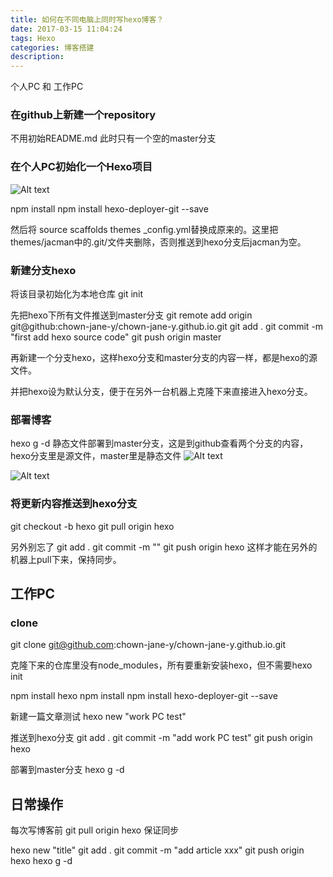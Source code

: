 ```yaml
---
title: 如何在不同电脑上同时写hexo博客？
date: 2017-03-15 11:04:24
tags: Hexo
categories: 博客搭建
description:
---
```



个人PC 和 工作PC

<!--more-->
### 在github上新建一个repository

不用初始README.md
此时只有一个空的master分支

### 在个人PC初始化一个Hexo项目

![Alt text](./1489588922319.png)

npm install
npm install hexo-deployer-git --save

然后将 source  scaffolds themes _config.yml替换成原来的。这里把themes/jacman中的.git/文件夹删除，否则推送到hexo分支后jacman为空。

### 新建分支hexo
 
 将该目录初始化为本地仓库
 git init
 
 先把hexo下所有文件推送到master分支
git remote add origin git@github:chown-jane-y/chown-jane-y.github.io.git
git add .
git commit -m "first add hexo source code"
git push origin master

再新建一个分支hexo，这样hexo分支和master分支的内容一样，都是hexo的源文件。

并把hexo设为默认分支，便于在另外一台机器上克隆下来直接进入hexo分支。

### 部署博客

hexo g -d
静态文件部署到master分支，这是到github查看两个分支的内容，hexo分支里是源文件，master里是静态文件
![Alt text](./1489590203468.png)


![Alt text](./1489590238903.png)

























### 将更新内容推送到hexo分支

git checkout -b hexo
git pull origin hexo

另外别忘了
git add .
git commit -m  ""
git push origin hexo
这样才能在另外的机器上pull下来，保持同步。


## 工作PC

### clone
git clone git@github.com:chown-jane-y/chown-jane-y.github.io.git

克隆下来的仓库里没有node_modules，所有要重新安装hexo，但不需要hexo init

npm install hexo
npm install
npm install hexo-deployer-git --save

新建一篇文章测试
hexo new "work PC test"

推送到hexo分支
git add .
git commit -m "add work PC test"
git push origin hexo

部署到master分支
hexo g -d




## 日常操作

每次写博客前
git pull origin hexo
保证同步

hexo new "title"
git add .
git commit -m "add article xxx"
git push origin hexo
hexo g -d
<!--more-->